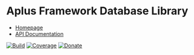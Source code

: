 # Aplus Framework Database Library

- [Homepage](https://aplus-framework.com/docs/database)
- [API Documentation](https://aplus-framework.gitlab.io/libraries/database/docs/)

[![Build](https://gitlab.com/aplus-framework/libraries/database/badges/master/pipeline.svg)](https://gitlab.com/aplus-framework/libraries/database/-/jobs)
[![Coverage](https://gitlab.com/aplus-framework/libraries/database/badges/master/coverage.svg?job=test:php)](https://aplus-framework.gitlab.io/libraries/database/coverage/)
[![Donate](https://img.shields.io/badge/Donate-PayPal-blue.svg)](https://www.paypal.com/cgi-bin/webscr?cmd=_s-xclick&hosted_button_id=NGBNW5PY4VSJ4)
